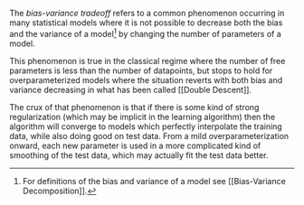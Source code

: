 The *bias-variance tradeoff* refers to a common phenomenon occurring in many statistical models where it is not possible to decrease both the bias and the variance of a model[^bias-variance-definition] by changing the number of parameters of a model.

[^bias-variance-definition]: For definitions of the bias and variance of a model see [[Bias-Variance Decomposition]].

This phenomenon is true in the classical regime where the number of free parameters is less than the number of datapoints, but stops to hold for overparameterized models where the situation reverts with both bias and variance decreasing in what has been called [[Double Descent]].

The crux of that phenomenon is that if there is some kind of strong regularization (which may be implicit in the learning algorithm) then the algorithm will converge to models which perfectly interpolate the training data, while also doing good on test data.
From a mild overparameterization onward, each new parameter is used in a more complicated kind of smoothing of the test data, which may actually fit the test data better.

